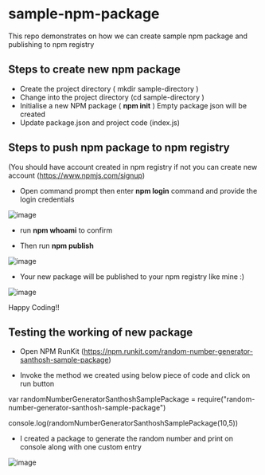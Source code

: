 # sample-npm-package
This repo demonstrates on how we can create sample npm package and publishing to npm registry

## Steps to create new npm package

*  Create the project directory ( mkdir sample-directory  )
*  Change into the project directory  (cd sample-directory )
*  Initialise a new NPM package  ( **npm init** ) Empty package json will be created
*  Update package.json and project code (index.js)


## Steps to push npm package to npm registry  
(You should have account created in npm registry if not you can create new account (https://www.npmjs.com/signup)

*  Open command prompt then enter **npm login** command and provide the login credentials

![image](https://user-images.githubusercontent.com/59571096/190870035-f472ffd2-6466-44c0-973e-1ccaf0daf1c3.png)


*  run **npm whoami** to confirm 

*  Then run **npm publish**

![image](https://user-images.githubusercontent.com/59571096/190870082-fc1bc8be-6d9b-410c-9a18-b93bba2c8a32.png)


*  Your new package will be published to your npm registry like mine  :)


![image](https://user-images.githubusercontent.com/59571096/190870168-953bdc15-0bb0-4ac7-a383-abeb7d891b60.png)


Happy Coding!! 

## Testing the working of new package

*  Open NPM RunKit  (https://npm.runkit.com/random-number-generator-santhosh-sample-package)


*  Invoke the method we created using below piece of code and click on run button

var randomNumberGeneratorSanthoshSamplePackage = require("random-number-generator-santhosh-sample-package")

console.log(randomNumberGeneratorSanthoshSamplePackage(10,5))

*  I created a package to generate the random number and print on console along with one custom entry

![image](https://user-images.githubusercontent.com/59571096/190870913-492b497c-7c3f-4eca-98e5-3bc8d4b33d61.png)









